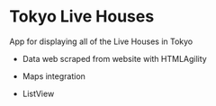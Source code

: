 # Tokyo Live Houses
 App for displaying all of the Live Houses in Tokyo

- Data web scraped from website with HTMLAgility

- Maps integration

- ListView
